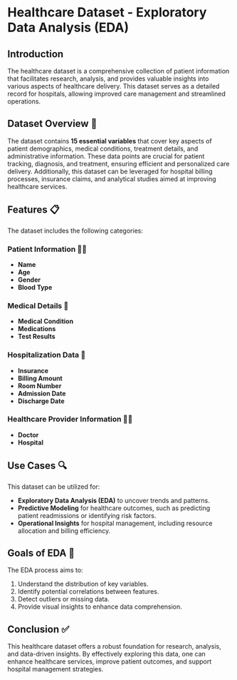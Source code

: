# Healthcare Dataset - Exploratory Data Analysis (EDA) 

## Introduction
The healthcare dataset is a comprehensive collection of patient information that facilitates research, analysis, and provides valuable insights into various aspects of healthcare delivery. This dataset serves as a detailed record for hospitals, allowing improved care management and streamlined operations.

## Dataset Overview 🏥
The dataset contains **15 essential variables** that cover key aspects of patient demographics, medical conditions, treatment details, and administrative information. These data points are crucial for patient tracking, diagnosis, and treatment, ensuring efficient and personalized care delivery. Additionally, this dataset can be leveraged for hospital billing processes, insurance claims, and analytical studies aimed at improving healthcare services.

## Features 📋
The dataset includes the following categories:

### Patient Information 👨‍⚕️
- **Name**
- **Age**
- **Gender**
- **Blood Type**

### Medical Details 💊
- **Medical Condition**
- **Medications**
- **Test Results**

### Hospitalization Data 🏨
- **Insurance**
- **Billing Amount**
- **Room Number**
- **Admission Date**
- **Discharge Date**

### Healthcare Provider Information 👩‍⚕️
- **Doctor**
- **Hospital**

## Use Cases 🔍
This dataset can be utilized for:
- **Exploratory Data Analysis (EDA)** to uncover trends and patterns.
- **Predictive Modeling** for healthcare outcomes, such as predicting patient readmissions or identifying risk factors.
- **Operational Insights** for hospital management, including resource allocation and billing efficiency.

## Goals of EDA 🎯
The EDA process aims to:
1. Understand the distribution of key variables.
2. Identify potential correlations between features.
3. Detect outliers or missing data.
4. Provide visual insights to enhance data comprehension.

## Conclusion ✅
This healthcare dataset offers a robust foundation for research, analysis, and data-driven insights. By effectively exploring this data, one can enhance healthcare services, improve patient outcomes, and support hospital management strategies.

